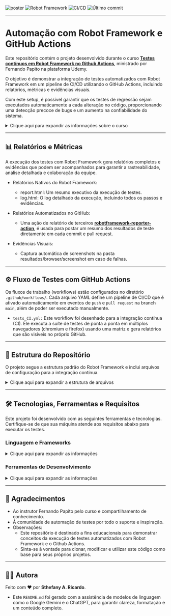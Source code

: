 ![poster](./.github/poster.png)
![Robot Framework](https://img.shields.io/badge/Robot_Framework-Testing-04C38E?logo=robotframework) ![CI/CD](https://img.shields.io/github/actions/workflow/status/sthefanyricardo/robot-actions/tests_CI.yml?label=CI/CD&logo=github) ![Último commit](https://img.shields.io/github/last-commit/sthefanyricardo/robot-actions?label=Último%20commit&style=flat&logo=git)

---

# Automação com Robot Framework e GitHub Actions

Este repositório contém o projeto desenvolvido durante o curso [**Testes contínuos em Robot Framework no Github Actions**](https://www.udemy.com/course/testes-continuos-em-robot-framework-no-github-actions/), ministrado por Fernando Papito na plataforma Udemy.

O objetivo é demonstrar a integração de testes automatizados com Robot Framework em um pipeline de CI/CD utilizando o GitHub Actions, incluindo relatórios, métricas e evidências visuais.

Com este setup, é possível garantir que os testes de regressão sejam executados automaticamente a cada alteração no código, proporcionando uma detecção precoce de bugs e um aumento na confiabilidade do sistema.

<details>
<summary> Clique aqui para expandir as informações sobre o curso </summary>
  
  ## 🎯 Objetivo

  O principal objetivo deste projeto é construir um fluxo de trabalho (workflow) de testes contínuos que:
  - 🔄 Automatize a execução dos testes de regressão do Robot Framework.
  - ⚙️ Utilize o GitHub Actions para orquestrar o pipeline de testes.
  - 📊 Gere relatórios, screenshots e métricas para evidenciar a execução dos testes.

  ## 📑 Conteúdo do Curso
  
  Durante este treinamento, você aprenderá a construir e otimizar um fluxo de trabalho de testes contínuos no GitHub Actions, criando um histórico robusto de testes de regressão, acompanhado de relatórios detalhados e evidências visuais essenciais.
  
  O curso aborda os seguintes conceitos:
  - Boas práticas de Testes Contínuos.
  - Habilidades de DevOps.
  - Boas práticas para a implementação de testes automatizados com Robot Framework.
  - Como executar testes de regressão no GitHub Actions.

</details>

---

## 📊 Relatórios e Métricas

A execução dos testes com Robot Framework gera relatórios completos e evidências que podem ser acompanhados para garantir a rastreabilidade, análise detalhada e colaboração da equipe.

- Relatórios Nativos do Robot Framework:
  - report.html: Um resumo executivo da execução de testes.
  - log.html: O log detalhado da execução, incluindo todos os passos e evidências.

- Relatórios Automatizados no GitHub:
  - Uma ação de relatório de terceiros [**robotframework-reporter-action**](https://github.com/joonvena/robotframework-reporter-action), é usada para postar um resumo dos resultados de teste diretamente em cada commit e pull request.

- Evidências Visuais:
  - Captura automática de screenshots na pasta resultados/browser/screenshot em caso de falhas.
  
---

## ⚙️ Fluxo de Testes com GitHub Actions

Os fluxos de trabalho (workflows) estão configurados no diretório ```.github/workflows/```. Cada arquivo YAML define um pipeline de CI/CD que é ativado automaticamente em eventos de ```push``` e ```pull request``` na branch ```main```, além de poder ser executado manualmente.

- ```tests_CI.yml:``` Este workflow foi desenhado para a integração contínua (CI). Ele executa a suíte de testes de ponta a ponta em múltiplos navegadores (chromium e firefox) usando uma matriz e gera relatórios que são visíveis no próprio GitHub.

---

## 📁 Estrutura do Repositório

O projeto segue a estrutura padrão do Robot Framework e inclui arquivos de configuração para a integração contínua.

<details>
<summary>Clique aqui para expandir a estrutura de arquivos</summary>

  ```text
    📦 robot-actions/
    ┣ 📂 .github/
    ┃ └── workflows/
    ┃     └── 📜 tests_CI.yml       # Workflow para execução de testes no GitHub Actions
    ┣ 📂 resources/
    ┃ ├── 📜 actions.resource       # Palavras-chave de ações e interações
    ┃ └── 📜 base.resource          # Palavras-chave de configuração e utilidades
    ┣ 📂 resultados/
    ┃ ├── 📂 browser/screenshot     # Screenshots de falhas
    ┃ ├── 📜 log.html               # Log detalhado da execução
    ┃ ├── 📜 output.xml             # Saída em XML para relatórios
    ┃ └── 📜 report.html            # Resumo da execução
    ┣ 📂 tests/
    ┃ └── 📜 login.robot            # Arquivos de casos de teste
    ┣ 📜 .gitignore                 # Arquivos e pastas a serem ignorados pelo Git
    ┣ 📜 README.md                  # Documentação principal do repositório
    ┗ 📜 requirements.txt           # Dependências do Python
  ```

</details>

---

## 🛠️ Tecnologias, Ferramentas e Requisitos
Este projeto foi desenvolvido com as seguintes ferramentas e tecnologias. Certifique-se de que sua máquina atende aos requisitos abaixo para executar os testes.

### Linguagem e Frameworks

<details>
<summary>Clique aqui para expandir as informações</summary>

  - [**Python**](https://www.python.org/downloads/) → Linguagem de programação utilizada como base para o Robot Framework.
  - [**Robot Framework**](https://robotframework.org/) → Framework de automação de testes e RPA.
  - [**Node.js**](https://nodejs.org/en/download/) → Dependência necessária para utilização da biblioteca [**Browser Library (Playwright)**](https://robotframework-browser.org/).
  - [**Browser Library (Playwright)**](https://marketsquare.github.io/robotframework-browser/Browser.html) → Biblioteca para automação de testes web.
  - [**GitHub Actions**](https://github.com/features/actions?locale=pt-BR) → Plataforma de CI/CD para automatizar fluxos de trabalho.

</details>

### Ferramentas de Desenvolvimento

<details>
<summary>Clique aqui para expandir as informações</summary>

  - [**Visual Studio Code**](https://code.visualstudio.com/download) → IDE utilizada para desenvolvimento e manutenção dos testes.
  - [**Git**](https://git-scm.com/downloads) → Controle de versão.
  - [**GitHub**](https://github.com/) → Repositório remoto para versionamento e compartilhamento do código.
  - [**Windows Terminal**](https://apps.microsoft.com/detail/9n0dx20hk701?hl=pt-BR&gl=BR) e **Prompt de Comando** → São as ferramentas de linha de comando (CLI) padrão no Windows.

</details>

---

## 📌 Agradecimentos

- Ao instrutor Fernando Papito pelo curso e compartilhamento de conhecimento.
- À comunidade de automação de testes por todo o suporte e inspiração.
- Observações:
  - Este repositório é destinado a fins educacionais para demonstrar conceitos da execução de testes automatizados com Robot Framework e o Github Actions.
  - Sinta-se à vontade para clonar, modificar e utilizar este código como base para seus próprios projetos.  

--- 

## 🙋‍♀️ Autora

Feito com ❤️ por **Sthefany A. Ricardo**.

- Este `README.md` foi gerado com a assistência de modelos de linguagem como o Google Gemini e o ChatGPT, para garantir clareza, formatação e um conteúdo completo.
